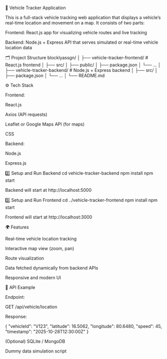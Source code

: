 🚗 Vehicle Tracker Application

This is a full-stack vehicle tracking web application that displays a vehicle’s real-time location and movement on a map. It consists of two parts:

Frontend: React.js app for visualizing vehicle routes and live tracking

Backend: Node.js + Express API that serves simulated or real-time vehicle location data

🗂️ Project Structure
blocklyassgn/
│
├── vehicle-tracker-frontend/    # React.js frontend
│   ├── src/
│   ├── public/
│   ├── package.json
│   └── ...
│
├── vehicle-tracker-backend/     # Node.js + Express backend
│   ├── src/
│   ├── package.json
│   └── ...
│
└── README.md

⚙️ Tech Stack

Frontend:

React.js

Axios (API requests)

Leaflet or Google Maps API (for maps)

CSS 

Backend:

Node.js

Express.js

2️⃣ Setup and Run Backend
cd vehicle-tracker-backend
npm install
npm start


Backend will start at http://localhost:5000

3️⃣ Setup and Run Frontend
cd ../vehicle-tracker-frontend
npm install
npm start


Frontend will start at http://localhost:3000

🌍 Features

Real-time vehicle location tracking

Interactive map view (zoom, pan)

Route visualization

Data fetched dynamically from backend APIs

Responsive and modern UI

📡 API Example

Endpoint:

GET /api/vehicle/location


Response:

{
  "vehicleId": "V123",
  "latitude": 16.5062,
  "longitude": 80.6480,
  "speed": 45,
  "timestamp": "2025-10-28T12:30:00Z"
}


(Optional) SQLite / MongoDB

Dummy data simulation script
